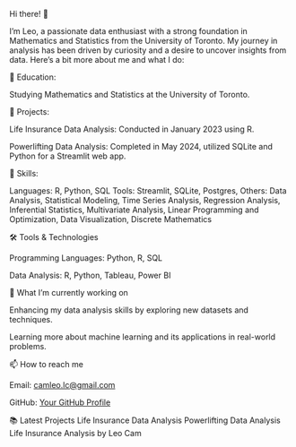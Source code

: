 Hi there! 👋

I’m Leo, a passionate data enthusiast with a strong foundation in Mathematics and Statistics from the University of Toronto. My journey in analysis has been driven by curiosity and a desire to uncover insights from data. Here’s a bit more about me and what I do:




📘 Education: 

Studying Mathematics and Statistics at the University of Toronto.

💼 Projects:

Life Insurance Data Analysis: Conducted in January 2023 using R.

Powerlifting Data Analysis: Completed in May 2024, utilized SQLite and Python for a Streamlit web app.



🔧 Skills:

Languages: R, Python, SQL
Tools: Streamlit, SQLite, Postgres,
Others: Data Analysis, Statistical Modeling, Time Series Analysis, Regression Analysis, Inferential Statistics, Multivariate Analysis, Linear Programming and Optimization, Data Visualization, Discrete Mathematics

🛠️ Tools & Technologies

Programming Languages: Python, R, SQL

Data Analysis: R, Python, Tableau, Power BI


🌱 What I’m currently working on

Enhancing my data analysis skills by exploring new datasets and techniques.

Learning more about machine learning and its applications in real-world problems.

📫 How to reach me

Email: camleo.lc@gmail.com

GitHub: [Your GitHub Profile](https://github.com/cam-leo)


📚 Latest Projects
Life Insurance Data Analysis
Powerlifting Data Analysis
Life Insurance Analysis by Leo Cam
